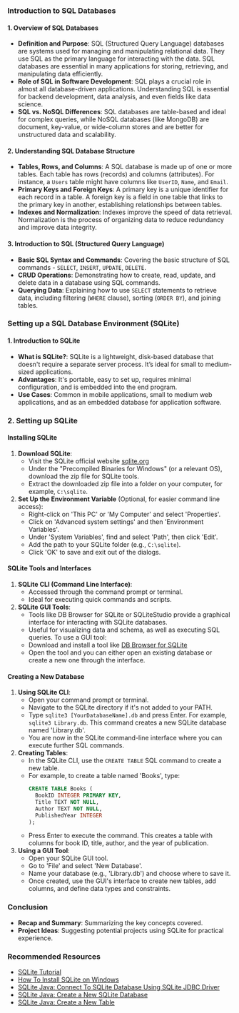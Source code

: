 ### Introduction to SQL Databases
#### 1. Overview of SQL Databases
- **Definition and Purpose**: SQL (Structured Query Language) databases are systems used for managing and manipulating relational data. They use SQL as the primary language for interacting with the data. SQL databases are essential in many applications for storing, retrieving, and manipulating data efficiently.
- **Role of SQL in Software Development**: SQL plays a crucial role in almost all database-driven applications. Understanding SQL is essential for backend development, data analysis, and even fields like data science.
- **SQL vs. NoSQL Differences**: SQL databases are table-based and ideal for complex queries, while NoSQL databases (like MongoDB) are document, key-value, or wide-column stores and are better for unstructured data and scalability.

#### 2. Understanding SQL Database Structure
- **Tables, Rows, and Columns**: A SQL database is made up of one or more tables. Each table has rows (records) and columns (attributes). For instance, a `Users` table might have columns like `UserID`, `Name`, and `Email`.
- **Primary Keys and Foreign Keys**: A primary key is a unique identifier for each record in a table. A foreign key is a field in one table that links to the primary key in another, establishing relationships between tables.
- **Indexes and Normalization**: Indexes improve the speed of data retrieval. Normalization is the process of organizing data to reduce redundancy and improve data integrity.

#### 3. Introduction to SQL (Structured Query Language)
- **Basic SQL Syntax and Commands**: Covering the basic structure of SQL commands - `SELECT`, `INSERT`, `UPDATE`, `DELETE`.
- **CRUD Operations**: Demonstrating how to create, read, update, and delete data in a database using SQL commands.
- **Querying Data**: Explaining how to use `SELECT` statements to retrieve data, including filtering (`WHERE` clause), sorting (`ORDER BY`), and joining tables.

### Setting up a SQL Database Environment (SQLite)
#### 1. Introduction to SQLite
- **What is SQLite?**: SQLite is a lightweight, disk-based database that doesn't require a separate server process. It’s ideal for small to medium-sized applications.
- **Advantages**: It's portable, easy to set up, requires minimal configuration, and is embedded into the end program.
- **Use Cases**: Common in mobile applications, small to medium web applications, and as an embedded database for application software.

### 2. Setting up SQLite
#### Installing SQLite
1. **Download SQLite**:
    - Visit the SQLite official website [sqlite.org](https://www.sqlite.org/download.html)
    - Under the "Precompiled Binaries for Windows" (or a relevant OS), download the zip file for SQLite tools.
    - Extract the downloaded zip file into a folder on your computer, for example, `C:\sqlite`.
2. **Set Up the Environment Variable** (Optional, for easier command line access):
    - Right-click on 'This PC' or 'My Computer' and select 'Properties'.
    - Click on 'Advanced system settings' and then 'Environment Variables'.
    - Under 'System Variables', find and select 'Path', then click 'Edit'.
    - Add the path to your SQLite folder (e.g., `C:\sqlite`).
    - Click 'OK' to save and exit out of the dialogs.

#### SQLite Tools and Interfaces
1. **SQLite CLI (Command Line Interface)**:
    - Accessed through the command prompt or terminal.
    - Ideal for executing quick commands and scripts.
2. **SQLite GUI Tools**:
    - Tools like DB Browser for SQLite or SQLiteStudio provide a graphical interface for interacting with SQLite databases.
    - Useful for visualizing data and schema, as well as executing SQL queries.
   To use a GUI tool:
    - Download and install a tool like [DB Browser for SQLite](https://sqlitebrowser.org/dl/)
    - Open the tool and you can either open an existing database or create a new one through the interface.

#### Creating a New Database
1. **Using SQLite CLI**:
    - Open your command prompt or terminal.
    - Navigate to the SQLite directory if it's not added to your PATH.
    - Type `sqlite3 [YourDatabaseName].db` and press Enter. For example, `sqlite3 Library.db`. This command creates a new SQLite database named 'Library.db'.
    - You are now in the SQLite command-line interface where you can execute further SQL commands.
2. **Creating Tables**:
    - In the SQLite CLI, use the `CREATE TABLE` SQL command to create a new table.
    - For example, to create a table named 'Books', type:
      ```sql
      CREATE TABLE Books (
        BookID INTEGER PRIMARY KEY,
        Title TEXT NOT NULL,
        Author TEXT NOT NULL,
        PublishedYear INTEGER
      );
      ```
    - Press Enter to execute the command. This creates a table with columns for book ID, title, author, and the year of publication.
3. **Using a GUI Tool**:
    - Open your SQLite GUI tool.
    - Go to 'File' and select 'New Database'.
    - Name your database (e.g., 'Library.db') and choose where to save it.
    - Once created, use the GUI's interface to create new tables, add columns, and define data types and constraints.


### Conclusion
- **Recap and Summary**: Summarizing the key concepts covered.
- **Project Ideas**: Suggesting potential projects using SQLite for practical experience.

### Recommended Resources
- [SQLite Tutorial](https://www.sqlitetutorial.net/)
- [How To Install SQLite on Windows](https://www.youtube.com/watch?v=dcfh5iQ_-3s)
- [SQLite Java: Connect To SQLite Database Using SQLite JDBC Driver](https://www.sqlitetutorial.net/sqlite-java/sqlite-jdbc-driver/)
- [SQLite Java: Create a New SQLite Database](https://www.sqlitetutorial.net/sqlite-java/create-database/)
- [SQLite Java: Create a New Table](https://www.sqlitetutorial.net/sqlite-java/create-table/)
